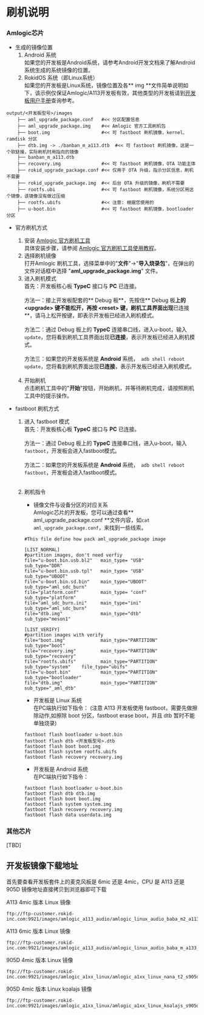 # 刷机说明


### Amlogic芯片

* 生成的镜像位置<br>
	1. Android 系统<br>
	如果您的开发板是Android系统，请参考Android开发文档来了解Android系统生成的系统镜像的位置。<br>
	2. RokidOS 系统（即Linux系统）<br>
	如果您的开发板是Linux系统，镜像位置及各** img **文件简单说明如下，该示例仅保证Amlogic/A113开发板有效，其他类型的开发板请到[开发板用户手册](../../reference/dev_board/board_list.md)查询参考。
```
output/<开发板型号>/images
    ├── aml_upgrade_package.conf   #<< 分区配置信息
    ├── aml_upgrade_package.img    #<< Amlogic 官方工具刷机包
    ├── boot.img                   #<< 可 fastboot 刷机镜像，kernel、ramdisk 分区
    ├── dtb.img -> ./banban_m_a113.dtb  #<< 可 fastboot 刷机镜像，这是一个软链接，实际刷机时用指向的镜像
    ├── banban_m_a113.dtb
    ├── recovery.img               #<< 可 fastboot 刷机镜像，OTA 功能主体
    ├── rokid_upgrade_package.conf #<< 仅用于 OTA 升级，指示分区信息，刷机不需要
    ├── rokid_upgrade_package.img  #<< 后台 OTA 升级的镜像，刷机不需要
    ├── rootfs.ubi                 #<< 可 fastboot 刷机镜像，系统分区用这个镜像，该镜像没有做过压缩
    ├── rootfs.ubifs               #<< 注意: 根据您使用的
    ├── u-boot.bin                 #<< 可 fastboot 刷机镜像，bootloader 分区
```

* 官方刷机方式
	1. 安装 [Amlogic 官方刷机工具](https://scm-deps-library.rokid-inc.com/linux/buildroot_dl_aml/tools/aml_burn_img_tool_v2.1.2.exe)<br>
		具体安装步骤，请参阅 [Amlogic 官方刷机工具使用教程](../../files/amlogic/AmlUSBBurning.pdf)。
	2. 选择刷机镜像<br>
		打开Amlogic 刷机工具，选择菜单中的"**文件**"->"**导入烧录包**"，在弹出的文件对话框中选择 "**aml_upgrade_package.img**" 文件。 
	3. 进入刷机模式<br>
		首先：开发板核心板 **TypeC** 接口与 **PC** 已连接。<br><br>
		方法一：接上开发板配套的** Debug 板**，先按住** Debug 板**上的 <**upgrade**> 键不能松开，再按 <**reset**> 键，刷机工具界面出现**已连接**，请马上松开按键，即表示开发板已经进入刷机模式。<br><br>
		方法二：通过 Debug 板上的 **TypeC** 连接串口线，进入u-boot，输入```update```，您将看到刷机工具界面出现**已连接**，表示开发板已经进入刷机模式。<br><br>
		方法三：如果您的开发板系统是 **Android** 系统，``` adb shell reboot update```，您将看到刷机界面出现**已连接**，表示开发板已经进入刷机模式。<br><br>
	4. 开始刷机<br> 
		点击刷机工具中的"**开始**"按钮，开始刷机，并等待刷机完成，请按照刷机工具中的提示操作。<br>

* fastboot 刷机方式
	1. 进入 fastboot 模式<br>
		首先：开发板核心板 **TypeC** 接口与 **PC** 已连接。<br><br>
		方法一：通过 Debug 板上的 **TypeC** 连接串口线，进入u-boot，输入```fastboot```，开发板会进入fastboot模式。<br><br>
		方法二：如果您的开发板系统是 **Android** 系统，``` adb shell reboot fastboot```，开发板会进入fastboot模式。<br><br>
	2. 刷机指令<br>
		* 镜像文件与设备分区的对应关系<br>
		Amlogic芯片的开发板，您可以通过查看** aml_upgrade_package.conf **文件内容，如```cat aml_upgrade_package.conf```，来找到一些线索。
		``` shell
		#This file define how pack aml_upgrade_package image

		[LIST_NORMAL]
		#partition images, don't need verfiy
		file="u-boot.bin.usb.bl2"   main_type= "USB"            sub_type="DDR"
		file="u-boot.bin.usb.tpl"   main_type= "USB"            sub_type="UBOOT"
		file="u-boot.bin.sd.bin"    main_type="UBOOT"           sub_type="aml_sdc_burn"
		file="platform.conf"        main_type= "conf"           sub_type="platform"
		file="aml_sdc_burn.ini"     main_type="ini"             sub_type="aml_sdc_burn"
		file="dtb.img"              main_type="dtb"             sub_type="meson1"

		[LIST_VERIFY]
		#partition images with verify
		file="boot.img"             main_type="PARTITION"       sub_type="boot"
		file="recovery.img"         main_type="PARTITION"       sub_type="recovery"
		file="rootfs.ubifs"         main_type="PARTITION"       sub_type="system"    file_type="ubifs"
		file="u-boot.bin"           main_type="PARTITION"       sub_type="bootloader"
		file="dtb.img"              main_type="PARTITION"       sub_type="_aml_dtb"
		```

		* 开发板是 Linux 系统<br>
		在PC端执行如下指令：
		(注意 A113 开发板使用 fastboot，需要先做擦除动作,如擦除 boot 分区，fastboot erase boot，并且 dtb 暂时不能单独烧录)
		```
		fastboot flash bootloader u-boot.bin
		fastboot flash dtb <开发板型号>.dtb
		fastboot flash boot boot.img
		fastboot flash system rootfs.ubifs
		fastboot flash recovery recovery.img
		```	
		* 开发板是 Android 系统<br>
		在PC端执行如下指令：
		```
		fastboot flash bootloader u-boot.bin
		fastboot flash dtb dtb.img
		fastboot flash boot boot.img
		fastboot flash system system.img
		fastboot flash recovery recovery.img
		fastboot flash data userdata.img
		```

### 其他芯片

[TBD]

## 开发板镜像下载地址
首先要查看开发板套件上的麦克风板是 6mic 还是 4mic，CPU 是 A113 还是 905D
镜像地址直接拷贝到浏览器即可下载

A113 4mic 版本 Linux 镜像

```
ftp://ftp-customer.rokid-inc.com:9921/images/amlogic_a113_audio/amlogic_linux_audio_baba_m2_a113_dev/dev/107/
```

A113 6mic 版本 Linux 镜像

```
ftp://ftp-customer.rokid-inc.com:9921/images/amlogic_a113_audio/amlogic_linux_audio_baba_m_a133_dev/dev/210/
```

905D 4mic 版本 Linux 镜像

```
ftp://ftp-customer.rokid-inc.com:9921/images/amlogic_a1xx_linux/amlogic_a1xx_linux_nana_t2_s905d_dev/dev/65/
```

905D 4mic 版本 Linux koalajs 镜像
```
ftp://ftp-customer.rokid-inc.com:9921/images/amlogic_a1xx_linux/amlogic_a1xx_linux_koalajs_s905d_dev/dev/47

```
